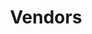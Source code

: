 ---
title: Vendors
sidebar_position: 4
description: Creating and editing vendors
toc_min_heading_level: 2
toc_max_heading_level: 4
tags:
  - Vendor
  - Invoice
  - Quote
  - Accounting
---